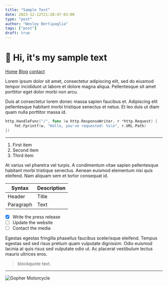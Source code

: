 ```yaml
---
title: "Sample Text"
date: 2023-12-12T21:28:47-03:00
type: "post"
author: "Wesley Bertipaglia"
tags: ["post"]
draft: true
---
```


# 📃 Hi, it's my sample text

[Home](/) [Blog](/) [contact](/)

Lorem ipsum dolor sit amet, consectetur adipiscing elit, sed do eiusmod tempor incididunt ut labore et dolore magna aliqua. Pellentesque sit amet porttitor eget dolor morbi non arcu. 

Duis at consectetur lorem donec massa sapien faucibus et. Adipiscing elit pellentesque habitant morbi tristique senectus et netus. Et leo duis ut diam quam nulla porttitor massa id. 

```go
http.HandleFunc("/", func (w http.ResponseWriter, r *http.Request) {
    fmt.Fprintf(w, "Hello, you've requested: %s\n", r.URL.Path)
})
```

---

1. First item
2. Second item
3. Third item

At varius vel pharetra vel turpis. A condimentum vitae sapien pellentesque habitant morbi tristique senectus. Aenean euismod elementum nisi quis eleifend. Nam aliquam sem et tortor consequat id. 

| Syntax | Description |
| ----------- | ----------- |
| Header | Title |
| Paragraph | Text |


- [x] Write the press release
- [ ] Update the website
- [ ] Contact the media

Egestas egestas fringilla phasellus faucibus scelerisque eleifend. Tempus egestas sed sed risus pretium quam vulputate dignissim. Odio euismod lacinia at quis risus sed vulputate odio ut. Ac placerat vestibulum lectus mauris ultrices eros.

> blockquote text.

---

![Gopher Motorcycle](https://go.dev/images/gophers/motorcycle.svg)